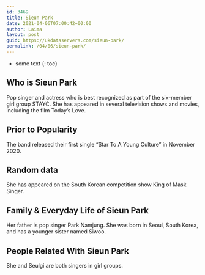 ```yaml
---
id: 3469
title: Sieun Park
date: 2021-04-06T07:00:42+00:00
author: Laima
layout: post
guid: https://ukdataservers.com/sieun-park/
permalink: /04/06/sieun-park/
---
```


* some text
{: toc}


## Who is Sieun Park
                  
                  
                  
Pop singer and actress who is best recognized as part of the six-member girl group STAYC. She has appeared in several television shows and movies, including the film Today&#8217;s Love. 
                  
              
            
              
            
                
                
                
## Prior to Popularity
                  
                  
                  
The band released their first single &#8220;Star To A Young Culture&#8221; in November 2020. 
                  
              
            
              
            
                
                
                
## Random data
                  
                  
                  
She has appeared on the South Korean competition show King of Mask Singer. 
                  
              
            
              
            
                
                
                
## Family & Everyday Life of Sieun Park
                  
                  
                  
Her father is pop singer Park Namjung. She was born in Seoul, South Korea, and has a younger sister named Siwoo.  
                  
              
            
              
            
                
                
                
## People Related With Sieun Park
                  
                  
                  
She and Seulgi are both singers in girl groups. 
                  
              
            
              
            
                
              
            
              
              
            
            
              
            
          
          
          